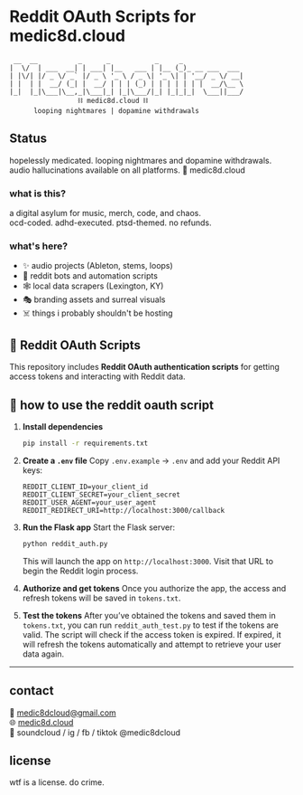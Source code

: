 # Reddit OAuth Scripts for medic8d.cloud

     __  __          _      _           _     _                
    |  \/  | ___  __| | ___| |__   ___ | |__ (_)_ __ ___  ___ 
    | |\/| |/ _ \/ _` |/ _ \ '_ \ / _ \| '_ \| | '__/ _ \/ __|
    | |  | |  __/ (_| |  __/ | | | (_) | | | | | | |  __/\__ \
    |_|  |_|\___|\__,_|\___|_| |_|\___/|_| |_|_|_|  \___||___/
                     ⛓ medic8d.cloud ⛓
          looping nightmares | dopamine withdrawals

## Status

hopelessly medicated. looping nightmares and dopamine withdrawals.  
audio hallucinations available on all platforms. 💊 medic8d.cloud

### what is this?

a digital asylum for music, merch, code, and chaos.  
ocd-coded. adhd-executed. ptsd-themed. no refunds.

### what's here?

- ✨ audio projects (Ableton, stems, loops)
- 🧠 reddit bots and automation scripts
- 🕸️ local data scrapers (Lexington, KY)
- 🎭 branding assets and surreal visuals
- ☠️ things i probably shouldn't be hosting

## 🧠 Reddit OAuth Scripts

This repository includes **Reddit OAuth authentication scripts** for getting access tokens and interacting with Reddit data.

## 🧠 how to use the reddit oauth script

1. **Install dependencies**
    ```bash
    pip install -r requirements.txt
    ```

2. **Create a `.env` file**
    Copy `.env.example` → `.env` and add your Reddit API keys:
    ```env
    REDDIT_CLIENT_ID=your_client_id
    REDDIT_CLIENT_SECRET=your_client_secret
    REDDIT_USER_AGENT=your_user_agent
    REDDIT_REDIRECT_URI=http://localhost:3000/callback
    ```

3. **Run the Flask app**
    Start the Flask server:
    ```bash
    python reddit_auth.py
    ```

    This will launch the app on `http://localhost:3000`. Visit that URL to begin the Reddit login process.

4. **Authorize and get tokens**
    Once you authorize the app, the access and refresh tokens will be saved in `tokens.txt`.

5. **Test the tokens**
    After you’ve obtained the tokens and saved them in `tokens.txt`, you can run `reddit_auth_test.py` to test if the tokens are valid. The script will check if the access token is expired. If expired, it will refresh the tokens automatically and attempt to retrieve your user data again.

---

## contact  
📩 medic8dcloud@gmail.com  
🌐 [medic8d.cloud](https://medic8d.cloud)  
📀 soundcloud / ig / fb / tiktok @medic8dcloud

## license  
wtf is a license. do crime.